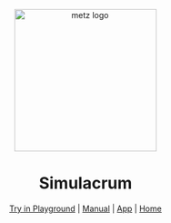 <p align="center">
	<img alt="metz logo" src="https://cdn.statically.io/img/raw.githubusercontent.com/metz-sh/docs/main/logo/logo.png" height=250 width=250 />
</p>

<h1 align="center">Simulacrum</h1>

<p align="center">
	<a href="https://try.metz.sh">Try in Playground</a>
	 &#124;
	<a href="https://docs.metz.sh">Manual</a>
	 &#124;
	<a href="https://app.metz.sh">App</a>
	 &#124;
	<a href="https://metz.sh">Home</a>
</p>
